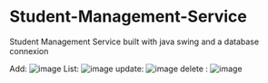 # Student-Management-Service
Student Management Service built with java swing and a database connexion

Add:
![image](https://github.com/jozefelmanga/Student-Management-Service/assets/101717020/589cce6c-1208-48dc-8648-38ff5a98edaf)
List:
![image](https://github.com/jozefelmanga/Student-Management-Service/assets/101717020/9653269c-7e3f-4ebe-9853-f62bc233ae9f)
update:
![image](https://github.com/jozefelmanga/Student-Management-Service/assets/101717020/4bbd4537-6ed6-4d6a-b9d5-ec0af27b6212)
delete :
![image](https://github.com/jozefelmanga/Student-Management-Service/assets/101717020/d2b92939-6bd8-4b08-ae16-9e95d8e63d95)


